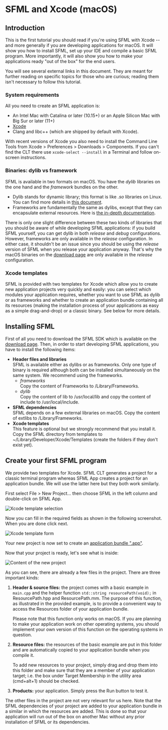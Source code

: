 # SFML and Xcode (macOS)

## Introduction

This is the first tutorial you should read if you're using SFML with Xcode -- and more generally if you are developing applications for macOS.
It will show you how to install SFML, set up your IDE and compile a basic SFML program.
More importantly, it will also show you how to make your applications ready "out of the box" for the end users.

You will see several external links in this document.
They are meant for further reading on specific topics for those who are curious; reading them isn't necessary to follow this tutorial.

### System requirements

All you need to create an SFML application is:

- An Intel Mac with Catalina or later (10.15+) or an Apple Silicon Mac with Big Sur or later (11+)
- [Xcode](https://developer.apple.com/xcode/ "Download Xcode")
- Clang and libc++ (which are shipped by default with Xcode).

With recent versions of Xcode you also need to install the Command Line Tools from Xcode > Preferences > Downloads > Components.
If you can't find the CLT there use `xcode-select --install` in a Terminal and follow on-screen instructions.

### Binaries: dylib vs framework

SFML is available in two formats on macOS.
You have the _dylib_ libraries on the one hand and the _framework_ bundles on the other.

- Dylib stands for dynamic library; this format is like _.so_ libraries on Linux.
You can find more details in [this document](https://developer.apple.com/library/mac/#documentation/DeveloperTools/Conceptual/DynamicLibraries/ "Go to Apple's documentation about dylib").
- Frameworks are fundamentally the same as dylibs, except that they can encapsulate external resources.
Here is [the in-depth documentation](https://developer.apple.com/library/mac/#documentation/MacOSX/Conceptual/BPFrameworks/Frameworks.html "Go to Apple's documentation about framework").

There is only one slight difference between these two kinds of libraries that you should be aware of while developing SFML applications: if you build SFML yourself, you can get dylib in both _release_ and _debug_ configurations.
However, frameworks are only available in the _release_ configuration.
In either case, it shouldn't be an issue since you should be using the _release_ version of SFML when you release your application anyway.
That's why the macOS binaries on the [download page](https://www.sfml-dev.org/download.php "Go to the download page") are only available in the _release_ configuration.

### Xcode templates

SFML is provided with two templates for Xcode which allow you to create new application projects very quickly and easily: you can select which modules your application requires, whether you want to use SFML as dylib or as frameworks and whether to create an application bundle containing all its resources (making the installation process of your applications as easy as a simple drag-and-drop) or a classic binary.
See below for more details.

## Installing SFML

First of all you need to download the SFML SDK which is available on the [download page](https://www.sfml-dev.org/download.php "Go to the download page").
Then, in order to start developing SFML applications, you have to install the following items:

- **Header files and libraries**  
    SFML is available either as dylibs or as frameworks.
    Only one type of binary is required although both can be installed simultaneously on the same system.
    We recommend using the frameworks.
    - _frameworks_  
        Copy the content of Frameworks to /Library/Frameworks.
    - _dylib_  
        Copy the content of lib to /usr/local/lib and copy the content of include to /usr/local/include.
- **SFML dependencies**  
    SFML depends on a few external libraries on macOS.
    Copy the content of extlibs to /Library/Frameworks.
- **Xcode templates**  
    This feature is optional but we strongly recommend that you install it.
    Copy the SFML directory from templates to ~/Library/Developer/Xcode/Templates (create the folders if they don't exist yet).

## Create your first SFML program

We provide two templates for Xcode. SFML CLT generates a project for a classic terminal program whereas SFML App creates a project for an application bundle.
We will use the latter here but they both work similarly.

First select File > New Project... then choose SFML in the left column and double-click on SFML App.

![Xcode template selection](https://www.sfml-dev.org/tutorials/2.6/images/start-osx-new-project.png "Xcode template selection")

Now you can fill in the required fields as shown in the following screenshot.
When you are done click next.

![Xcode template form](https://www.sfml-dev.org/tutorials/2.6/images/start-osx-new-project-settings.png "Xcode template form")

Your new project is now set to create an [application bundle ".app"](https://developer.apple.com/library/mac/#documentation/CoreFoundation/Conceptual/CFBundles/BundleTypes/BundleTypes.html "Go to Apple's documentation
about application bundle").

Now that your project is ready, let's see what is inside:

![Content of the new project](https://www.sfml-dev.org/tutorials/2.6/images/start-osx-window.png "Content of the new project")

As you can see, there are already a few files in the project.
There are three important kinds:

1. **Header & source files:** the project comes with a basic example in `main.cpp` and the helper function `std::string resourcePath(void);` in ResourcePath.hpp and ResourcePath.mm.
    The purpose of this function, as illustrated in the provided example, is to provide a convenient way to access the Resources folder of your application bundle.

    Please note that this function only works on macOS.
    If you are planning to make your application work on other operating systems, you should implement your own version of this function on the operating systems in question.
2. **Resource files:** the resources of the basic example are put in this folder and are automatically copied to your application bundle when you compile it.

    To add new resources to your project, simply drag and drop them into this folder and make sure that they are a member of your application target; i.e. the box under Target Membership in the utility area (cmd+alt+1) should be checked.
3. **Products:** your application.
    Simply press the Run button to test it.

The other files in the project are not very relevant for us here.
Note that the SFML dependencies of your project are added to your application bundle in a similar in which the resources are added.
This is done so that your application will run out of the box on another Mac without any prior installation of SFML or its dependencies.
